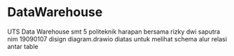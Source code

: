 # DataWarehouse
UTS Data Warehouse smt 5 politeknik harapan bersama rizky dwi saputra nim 19090107
disign  diagram.drawio diatas untuk melihat schema alur relasi antar table
